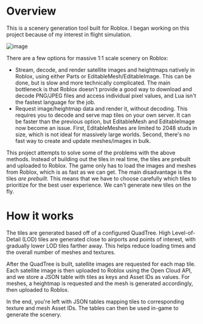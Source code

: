 # Overview
This is a scenery generation tool built for Roblox. I began working on this project because of my interest in flight simulation.

![image](https://github.com/user-attachments/assets/7e8ed3dc-dbe4-4652-b6e6-db557a447292)


There are a few options for massive 1:1 scale scenery on Roblox:
- Stream, decode, and render satellite images and heightmaps natively in Roblox, using either Parts or EditableMesh/EditableImage. This can be done, but is slow and more technically complicated. The main bottleneck is that Roblox doesn't provide a good way to download and decode PNG/JPEG files and access individual pixel values, and Lua isn't the fastest language for the job.
- Request image/heightmap data and render it, without decoding. This requires you to decode and serve map tiles on your own server. It can be faster than the previous option, but EditableMesh and EditableImage now become an issue. First, EditableMeshes are limited to 2048 studs in size, which is not ideal for massively large worlds. Second, there's no fast way to create and update meshes/images in bulk.

This project attempts to solve some of the problems with the above methods. Instead of building out the tiles in real time, the tiles are prebuilt and uploaded to Roblox. The game only has to load the images and meshes from Roblox, which is as fast as we can get. 
The main disadvantage is the tiles *are prebuilt.* This means that we have to choose carefully which tiles to prioritize for the best user experience. We can't generate new tiles on the fly.

# How it works
The tiles are generated based off of a configured QuadTree. High Level-of-Detail (LOD) tiles are generated close to airports and points of interest, with gradually lower LOD tiles farther away. This helps reduce loading times and the overall number of meshes and textures.

After the QuadTree is built, satellite images are requested for each map tile. Each satellite image is then uploaded to Roblox using the Open Cloud API, and we store a JSON table with tiles as keys and Asset IDs as values. For meshes, a heightmap is requested and the mesh is generated accordingly, then uploaded to Roblox.

In the end, you're left with JSON tables mapping tiles to corresponding texture and mesh Asset IDs. The tables can then be used in-game to generate the scenery.
